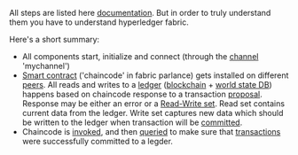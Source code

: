 All steps are listed here [documentation](https://hyperledger-fabric.readthedocs.io/en/release-1.4/build_network.html#what-s-happening-behind-the-scenes). But in order to truly understand them you have to understand hyperledger fabric.

Here's a short summary:
- All components start, initialize and connect (through the [channel](https://hyperledger-fabric.readthedocs.io/en/release-1.4/glossary.html#channel) 'mychannel')
- [Smart contract](https://hyperledger-fabric.readthedocs.io/en/release-1.4/glossary.html#smart-contract) ('chaincode' in fabric parlance) gets installed on different [peers](https://hyperledger-fabric.readthedocs.io/en/release-1.4/glossary.html#peer). All reads and writes to a [ledger](https://hyperledger-fabric.readthedocs.io/en/release-1.4/glossary.html#ledger) ([blockchain](https://hyperledger-fabric.readthedocs.io/en/release-1.4/glossary.html#chain) + [world state DB](https://hyperledger-fabric.readthedocs.io/en/release-1.4/glossary.html#world-state)) happens based on chaincode response to a transaction [proposal](https://hyperledger-fabric.readthedocs.io/en/release-1.4/glossary.html#proposal). Response may be either an error or a [Read-Write set](https://hyperledger-fabric.readthedocs.io/en/release-1.4/readwrite.html#read-write-set-semantics). Read set contains current data from the ledger. Write set captures new data which should be written to the ledger when transaction will be [committed](https://hyperledger-fabric.readthedocs.io/en/release-1.4/glossary.html#commit).
- Chaincode is [invoked](https://hyperledger-fabric.readthedocs.io/en/release-1.4/glossary.html#invoke), and then [queried](https://hyperledger-fabric.readthedocs.io/en/release-1.4/glossary.html#query) to make sure that [transactions](https://hyperledger-fabric.readthedocs.io/en/release-1.4/glossary.html#transaction) were successfully committed to a legder. 